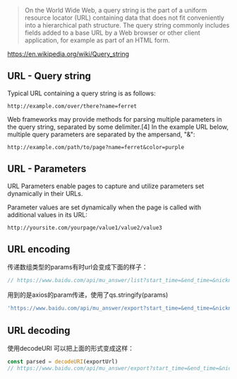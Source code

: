 > On the World Wide Web, a query string is the part of a uniform resource locator (URL) containing data that does not fit conveniently into a hierarchical path structure. The query string commonly includes fields added to a base URL by a Web browser or other client application, for example as part of an HTML form.

https://en.wikipedia.org/wiki/Query_string
## URL - Query string
Typical URL containing a query string is as follows:
```
http://example.com/over/there?name=ferret
```

Web frameworks may provide methods for parsing multiple parameters in the query string, separated by some delimiter.[4] In the example URL below, multiple query parameters are separated by the ampersand, "&":
```
http://example.com/path/to/page?name=ferret&color=purple
```

## URL - Parameters
URL Parameters enable pages to capture and utilize parameters set dynamically in their URLs.

Parameter values are set dynamically when the page is called with additional values in its URL:

```
http://yoursite.com/yourpage/value1/value2/value3
```

## URL encoding
传递数组类型的params有时url会变成下面的样子：
```js
// https://www.baidu.com/api/mu_answer/list?start_time=&end_time=&nickname=&types[]=1&types[]=3
```
用到的是axios的param传递，使用了qs.stringify(params)
```js
'https://www.baidu.com/api/mu_answer/export?start_time=&end_time=&nickname=&types%5B0%5D=4'
```

## URL decoding
使用decodeURI 可以把上面的形式变成这样：
```js
const parsed = decodeURI(exportUrl)
// https://www.baidu.com/api/mu_answer/export?start_time=&end_time=&nickname=&types[0]=4&types[1]=3
```